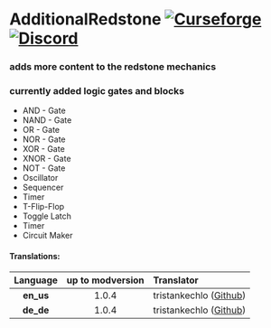 # AdditionalRedstone [![Curseforge](http://cf.way2muchnoise.eu/full_455373_downloads.svg)](https://www.curseforge.com/minecraft/mc-mods/additional-redstone) [![Discord](https://img.shields.io/discord/639540436524072970?color=0a48c4&label=%20&logo=discord&logoColor=FFF)](https://discord.gg/bhUaWhq)
### adds more content to the redstone mechanics 
### currently added logic gates and blocks
 - AND - Gate
 - NAND - Gate
 - OR - Gate
 - NOR - Gate
 - XOR - Gate
 - XNOR - Gate
 - NOT - Gate
 - Oscillator
 - Sequencer
 - Timer
 - T-Flip-Flop
 - Toggle Latch
 - Timer
 - Circuit Maker
 
 
 
 
 
 
#### Translations:
| Language  | up to modversion | Translator                                                 |
|:---------:|:----------------:|:-----------------------------------------------------------|
| **en_us** |      1.0.4       | tristankechlo ([Github](https://github.com/tristankechlo)) |
| **de_de** |      1.0.4       | tristankechlo ([Github](https://github.com/tristankechlo)) |
